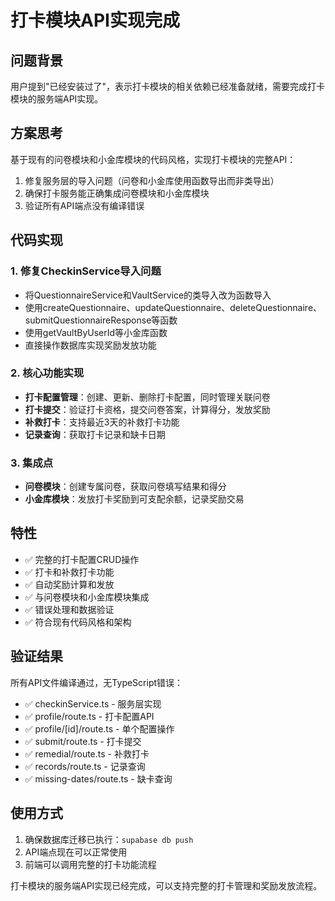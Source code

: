 # 打卡模块API实现完成

## 问题背景
用户提到"已经安装过了"，表示打卡模块的相关依赖已经准备就绪，需要完成打卡模块的服务端API实现。

## 方案思考
基于现有的问卷模块和小金库模块的代码风格，实现打卡模块的完整API：
1. 修复服务层的导入问题（问卷和小金库使用函数导出而非类导出）
2. 确保打卡服务能正确集成问卷模块和小金库模块
3. 验证所有API端点没有编译错误

## 代码实现

### 1. 修复CheckinService导入问题
- 将QuestionnaireService和VaultService的类导入改为函数导入
- 使用createQuestionnaire、updateQuestionnaire、deleteQuestionnaire、submitQuestionnaireResponse等函数
- 使用getVaultByUserId等小金库函数
- 直接操作数据库实现奖励发放功能

### 2. 核心功能实现
- **打卡配置管理**：创建、更新、删除打卡配置，同时管理关联问卷
- **打卡提交**：验证打卡资格，提交问卷答案，计算得分，发放奖励
- **补救打卡**：支持最近3天的补救打卡功能
- **记录查询**：获取打卡记录和缺卡日期

### 3. 集成点
- **问卷模块**：创建专属问卷，获取问卷填写结果和得分
- **小金库模块**：发放打卡奖励到可支配余额，记录奖励交易

## 特性
- ✅ 完整的打卡配置CRUD操作
- ✅ 打卡和补救打卡功能
- ✅ 自动奖励计算和发放
- ✅ 与问卷模块和小金库模块集成
- ✅ 错误处理和数据验证
- ✅ 符合现有代码风格和架构

## 验证结果
所有API文件编译通过，无TypeScript错误：
- ✅ checkinService.ts - 服务层实现
- ✅ profile/route.ts - 打卡配置API
- ✅ profile/[id]/route.ts - 单个配置操作
- ✅ submit/route.ts - 打卡提交
- ✅ remedial/route.ts - 补救打卡
- ✅ records/route.ts - 记录查询
- ✅ missing-dates/route.ts - 缺卡查询

## 使用方式
1. 确保数据库迁移已执行：`supabase db push`
2. API端点现在可以正常使用
3. 前端可以调用完整的打卡功能流程

打卡模块的服务端API实现已经完成，可以支持完整的打卡管理和奖励发放流程。